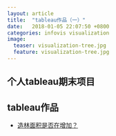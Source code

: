 ```yaml
---
layout: article
title:  "tableau作品（一）"
date:   2018-01-05 22:07:50 +0800
categories: infovis visualization
image:
  teaser: visualization-tree.jpg
  feature: visualization-tree.jpg
---
```


## 个人tableau期末项目



## tableau作品

- <a href="https://161033006.github.io/infovis/infovis1/visualization-tree.html" target="_blank">造林面积是否在增加？</a>